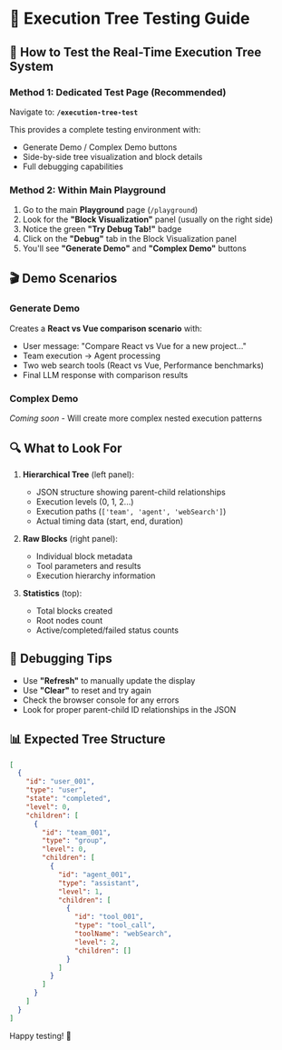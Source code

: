 # 🧪 Execution Tree Testing Guide

## 🎯 How to Test the Real-Time Execution Tree System

### Method 1: Dedicated Test Page (Recommended)
Navigate to: **`/execution-tree-test`**

This provides a complete testing environment with:
- Generate Demo / Complex Demo buttons
- Side-by-side tree visualization and block details
- Full debugging capabilities

### Method 2: Within Main Playground

1. Go to the main **Playground** page (`/playground`)
2. Look for the **"Block Visualization"** panel (usually on the right side)
3. Notice the green **"Try Debug Tab!"** badge
4. Click on the **"Debug"** tab in the Block Visualization panel
5. You'll see **"Generate Demo"** and **"Complex Demo"** buttons

## 🎬 Demo Scenarios

### Generate Demo
Creates a **React vs Vue comparison scenario** with:
- User message: "Compare React vs Vue for a new project..."
- Team execution → Agent processing
- Two web search tools (React vs Vue, Performance benchmarks)
- Final LLM response with comparison results

### Complex Demo
*Coming soon* - Will create more complex nested execution patterns

## 🔍 What to Look For

1. **Hierarchical Tree** (left panel):
   - JSON structure showing parent-child relationships
   - Execution levels (0, 1, 2...)
   - Execution paths (`['team', 'agent', 'webSearch']`)
   - Actual timing data (start, end, duration)

2. **Raw Blocks** (right panel):
   - Individual block metadata
   - Tool parameters and results
   - Execution hierarchy information

3. **Statistics** (top):
   - Total blocks created
   - Root nodes count
   - Active/completed/failed status counts

## 🐛 Debugging Tips

- Use **"Refresh"** to manually update the display
- Use **"Clear"** to reset and try again
- Check the browser console for any errors
- Look for proper parent-child ID relationships in the JSON

## 📊 Expected Tree Structure

```json
[
  {
    "id": "user_001",
    "type": "user",
    "state": "completed",
    "level": 0,
    "children": [
      {
        "id": "team_001",
        "type": "group", 
        "level": 0,
        "children": [
          {
            "id": "agent_001",
            "type": "assistant",
            "level": 1,
            "children": [
              {
                "id": "tool_001",
                "type": "tool_call",
                "toolName": "webSearch",
                "level": 2,
                "children": []
              }
            ]
          }
        ]
      }
    ]
  }
]
```

Happy testing! 🚀 